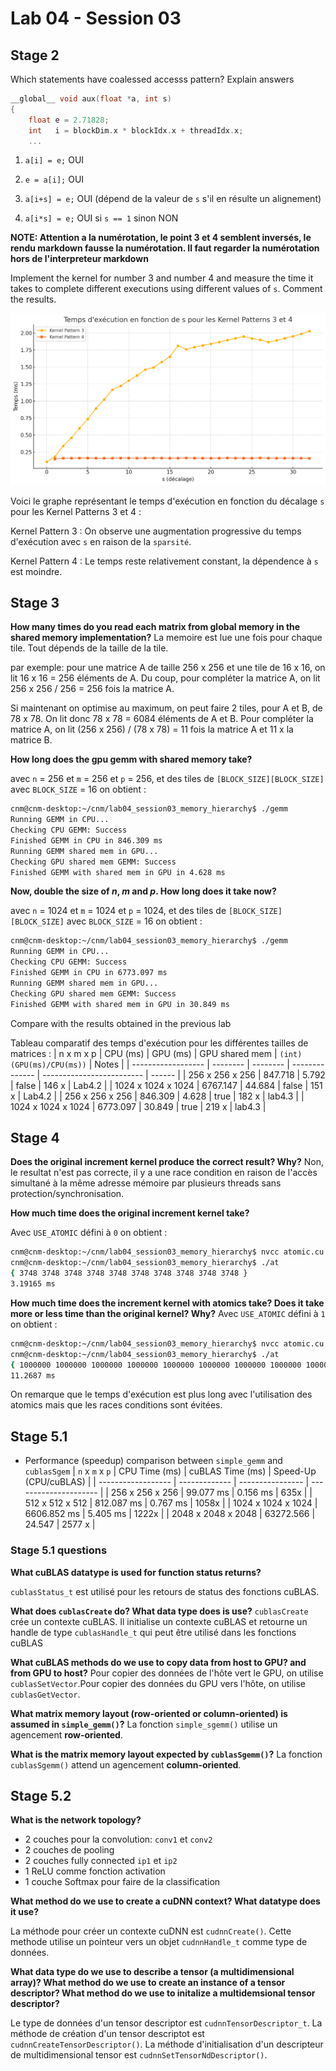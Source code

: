 # Lab 04 - Session 03

## Stage 2

Which statements have coalessed accesss pattern? Explain answers
```c++
__global__ void aux(float *a, int s)
{
    float e = 2.71828;
    int   i = blockDim.x * blockIdx.x + threadIdx.x;    
    ...
```

1. `a[i] = e;` OUI

2. `e = a[i];` OUI

4. `a[i+s] = e;` OUI (dépend de la valeur de `s` s'il en résulte un alignement) 

3. `a[i*s] = e;` OUI si `s == 1` sinon NON

**NOTE: Attention a la numérotation, le point 3 et 4 semblent inversés, le rendu markdown fausse la numérotation. Il faut regarder la numérotation hors de l'interpreteur markdown**

Implement the kernel for number 3 and number 4 and measure the time it takes to complete different executions using different values of `s`. Comment the results.

![alt text](image.png)

Voici le graphe représentant le temps d'exécution en fonction du décalage `s` pour les Kernel Patterns 3 et 4 :

Kernel Pattern 3 : On observe une augmentation progressive du temps d'exécution avec `s` en raison de la `sparsité`.

Kernel Pattern 4 : Le temps reste relativement constant, la dépendence à `s` est moindre.



## Stage 3

**How many times do you read each matrix from global memory in the shared memory implementation?**
La memoire est lue une fois pour chaque tile. Tout dépends de la taille de la tile.

par exemple: pour une matrice A de taille 256 x 256 et une tile de 16 x 16, on lit 16 x 16 = 256 éléments de A. Du coup, pour compléter la matrice A, on lit 256 x 256 / 256 = 256 fois la matrice A.

Si maintenant on optimise au maximum, on peut faire 2 tiles, pour A et B, de 78 x 78. On lit donc 78 x 78 = 6084 éléments de A et B. Pour compléter la matrice A, on lit (256 x 256) / (78 x 78) = 11 fois la matrice A et 11 x la matrice B.

**How long does the gpu gemm with shared memory take?** 

avec `n` = 256 et `m` = 256 et `p` = 256, et des tiles de `[BLOCK_SIZE][BLOCK_SIZE]` avec `BLOCK_SIZE` = 16 on obtient : 

```bash
cnm@cnm-desktop:~/cnm/lab04_session03_memory_hierarchy$ ./gemm
Running GEMM in CPU...
Checking CPU GEMM: Success
Finished GEMM in CPU in 846.309 ms
Running GEMM shared mem in GPU...
Checking GPU shared mem GEMM: Success
Finished GEMM with shared mem in GPU in 4.628 ms
``` 

**Now, double the size of *n*, *m* and *p*. How long does it take now?**

avec `n` = 1024 et `m` = 1024 et `p` = 1024, et des tiles de `[BLOCK_SIZE][BLOCK_SIZE]` avec `BLOCK_SIZE` = 16 on obtient : 

```bash
cnm@cnm-desktop:~/cnm/lab04_session03_memory_hierarchy$ ./gemm
Running GEMM in CPU...
Checking CPU GEMM: Success
Finished GEMM in CPU in 6773.097 ms
Running GEMM shared mem in GPU...
Checking GPU shared mem GEMM: Success
Finished GEMM with shared mem in GPU in 30.849 ms
```

Compare with the results obtained in the previous lab

Tableau comparatif des temps d'exécution pour les différentes tailles de matrices : 
| n x m x p          | CPU (ms) | GPU (ms) | GPU shared mem | `(int) (GPU(ms)/CPU(ms))` | Notes  |
| ------------------ | -------- | -------- | -------------- | ------------------------- | ------ |
| 256 x 256 x 256    | 847.718  | 5.792    | false          | 146 x                     | Lab4.2 |
| 1024 x 1024 x 1024 | 6767.147 | 44.684   | false          | 151 x                     | Lab4.2 |
| 256 x 256 x 256    | 846.309  | 4.628    | true           | 182 x                     | lab4.3 |
| 1024 x 1024 x 1024 | 6773.097 | 30.849   | true           | 219 x                     | lab4.3 |


## Stage 4

**Does the original increment kernel produce the correct result? Why?**
Non, le resultat n'est pas correcte, il y a une race condition en raison de l'accès simultané à la même adresse mémoire par plusieurs threads sans protection/synchronisation.

**How much time does the original increment kernel take?**

Avec `USE_ATOMIC` défini à `0` on obtient : 

```bash
cnm@cnm-desktop:~/cnm/lab04_session03_memory_hierarchy$ nvcc atomic.cu -o at
cnm@cnm-desktop:~/cnm/lab04_session03_memory_hierarchy$ ./at
{ 3748 3748 3748 3748 3748 3748 3748 3748 3748 3748 }
3.19165 ms
```

**How much time does the increment kernel with atomics take? Does it take more or less time than the original kernel? Why?**
Avec `USE_ATOMIC` défini à `1` on obtient : 

```bash
cnm@cnm-desktop:~/cnm/lab04_session03_memory_hierarchy$ nvcc atomic.cu -o at
cnm@cnm-desktop:~/cnm/lab04_session03_memory_hierarchy$ ./at
{ 1000000 1000000 1000000 1000000 1000000 1000000 1000000 1000000 1000000 1000000 }
11.2687 ms
```

On remarque que le temps d'exécution est plus long avec l'utilisation des atomics mais que les races conditions sont évitées.
 
## Stage 5.1
- Performance (speedup) comparison between `simple_gemm` and `cublasSgem`
| `n` x `m` x `p`    | CPU Time (ms) | cuBLAS Time (ms) | Speed-Up (CPU/cuBLAS) |
| ------------------ | ------------- | ---------------- | --------------------- |
| 256 x 256 x 256    | 99.077 ms     | 0.156 ms         | 635x                  |
| 512 x 512 x 512    | 812.087 ms    | 0.767 ms         | 1058x                 |
| 1024 x 1024 x 1024 | 6606.852 ms   | 5.405 ms         | 1222x                 |
| 2048 x 2048 x 2048 | 63272.566     | 24.547           | 2577 x                |


### Stage 5.1 questions
**What cuBLAS datatype is used for function status returns?**

`cublasStatus_t` est utilisé pour les retours de status des fonctions cuBLAS.

**What does `cublasCreate` do? What data type does is use?**
`cublasCreate` crée un contexte cuBLAS. Il initialise un contexte cuBLAS et retourne un handle de type `cublasHandle_t` qui peut être utilisé dans les fonctions cuBLAS

**What cuBLAS methods do we use to copy data from host to GPU? and from GPU to host?**
Pour copier des données de l'hôte vert le GPU, on utilise `cublasSetVector`.Pour copier des données du GPU vers l'hôte, on utilise `cublasGetVector`.

**What matrix memory layout (row-oriented or column-oriented) is assumed in `simple_gemm()`?**
La fonction `simple_sgemm()` utilise un agencement **row-oriented**.

**What is the matrix memory layout expected by `cublasSgemm()`?**
La fonction `cublasSgemm()` attend un agencement **column-oriented**.

## Stage 5.2

**What is the network topology?**

- 2 couches pour la convolution: `conv1` et `conv2`
- 2 couches de pooling
- 2 couches fully connected `ip1` et `ip2`
- 1 ReLU comme fonction activation
- 1 couche Softmax pour faire de la classification

**What method do we use to create a cuDNN context? What datatype does it use?**

La méthode pour créer un contexte cuDNN est `cudnnCreate()`. Cette methode utilise un pointeur vers un objet `cudnnHandle_t` comme type de données.

**What data type do we use to describe a tensor (a multidimensional array)? What method do we use to create an instance of a tensor descriptor? What method do we use to initalize a multidemsional tensor descriptor?**

Le type de données d'un tensor descriptor est `cudnnTensorDescriptor_t`.
La méthode de création d'un tensor descriptot est `cudnnCreateTensorDescriptor()`.
La méthode d'initialisation d'un descripteur de multidimensional tensor est `cudnnSetTensorNdDescriptor()`.

